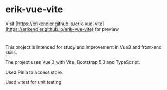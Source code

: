 # erik-vue-vite
Visit [https://erikendler.github.io/erik-vue-vite](https://erikendler.github.io/erik-vue-vite) for preview
#
This project is intended for study and improvement in Vue3 and front-end skills.

The project uses Vue 3 with Vite, Bootstrap 5.3 and TypeScript.

Used Pinia to access store.

Used vitest for unit testing
